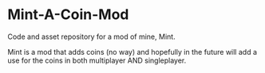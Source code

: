 # Mint-A-Coin-Mod
Code and asset repository for a mod of mine, Mint.

Mint is a mod that adds coins (no way) and hopefully in the future will add a use for the coins in both multiplayer AND singleplayer.
